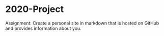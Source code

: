 # 2020-Project
Assignment: Create a personal site in markdown that is hosted on GitHub and provides information about you.
